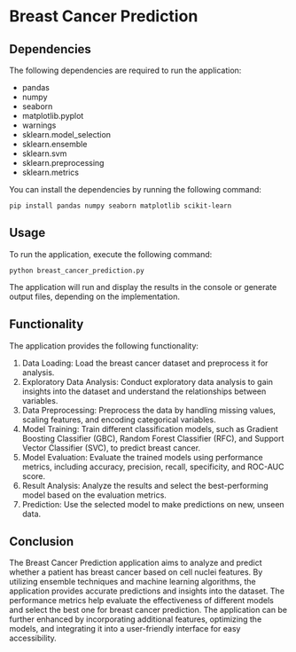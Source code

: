 # Breast Cancer Prediction

## Dependencies
The following dependencies are required to run the application:

- pandas
- numpy
- seaborn
- matplotlib.pyplot
- warnings
- sklearn.model_selection
- sklearn.ensemble
- sklearn.svm
- sklearn.preprocessing
- sklearn.metrics

You can install the dependencies by running the following command:

```
pip install pandas numpy seaborn matplotlib scikit-learn
```

## Usage
To run the application, execute the following command:

```
python breast_cancer_prediction.py
```

The application will run and display the results in the console or generate output files, depending on the implementation.

## Functionality
The application provides the following functionality:

1. Data Loading: Load the breast cancer dataset and preprocess it for analysis.
2. Exploratory Data Analysis: Conduct exploratory data analysis to gain insights into the dataset and understand the relationships between variables.
3. Data Preprocessing: Preprocess the data by handling missing values, scaling features, and encoding categorical variables.
4. Model Training: Train different classification models, such as Gradient Boosting Classifier (GBC), Random Forest Classifier (RFC), and Support Vector Classifier (SVC), to predict breast cancer.
5. Model Evaluation: Evaluate the trained models using performance metrics, including accuracy, precision, recall, specificity, and ROC-AUC score.
6. Result Analysis: Analyze the results and select the best-performing model based on the evaluation metrics.
7. Prediction: Use the selected model to make predictions on new, unseen data.

## Conclusion
The Breast Cancer Prediction application aims to analyze and predict whether a patient has breast cancer based on cell nuclei features. By utilizing ensemble techniques and machine learning algorithms, the application provides accurate predictions and insights into the dataset. The performance metrics help evaluate the effectiveness of different models and select the best one for breast cancer prediction. The application can be further enhanced by incorporating additional features, optimizing the models, and integrating it into a user-friendly interface for easy accessibility.
